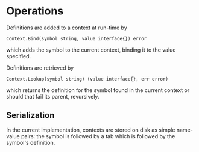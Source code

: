 <h1 class="libTop>Contexts</h1>

An xgo context is a dictionary which maps **symbols** to their **definitions**.
A symbol is a string; a definition may be anything.

Contexts may be nested, so that if a symbol cannot be resolved in 
the immediate context the parent context will be searched and so on
recursively, until there is no parent context.

This also works the other way round: a symbol in a wider context can
be masked by a definition in the local context.

## Operations

Definitions are added to a context at run-time by 

    Context.Bind(symbol string, value interface{}) error

which adds the symbol to the current context, binding it to the 
value specified.

Definitions are retrieved by 

    Context.Lookup(symbol string) (value interface{}, err error)

which returns the definition for the symbol found in the current 
context or should that fail its parent, revursively.

## Serialization

In the current implementation, contexts are stored on disk as simple
name-value pairs: the symbol is followed by a tab which is followed
by the symbol's definition.

